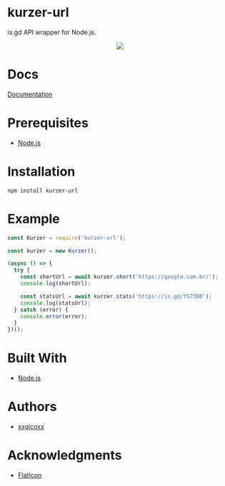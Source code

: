# kurzer-url
is.gd API wrapper for Node.js.

<p align="center">
  <img src="https://i.imgur.com/QjtB6lU.png">
</p>

# Docs
[Documentation](https://is.gd/apishorteningreference.php)

# Prerequisites
* [Node.js](https://nodejs.org/en/)

# Installation
````
npm install kurzer-url
````

# Example
```javascript
const Kurzer = require('kurzer-url');

const kurzer = new Kurzer();

(async () => {
  try {
    const shortUrl = await kurzer.short('https://google.com.br/');
    console.log(shortUrl);

    const statsUrl = await kurzer.stats('https://is.gd/YS736B');
    console.log(statsUrl);
  } catch (error) {
    console.error(error);
  }
})();
```

# Built With
* [Node.js](https://nodejs.org/en/)

# Authors
* [xxgicoxx](https://github.com/xxgicoxx)

# Acknowledgments
* [FlatIcon](https://www.flaticon.com/)